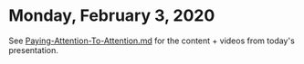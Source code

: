 # Monday, February 3, 2020

See [Paying-Attention-To-Attention.md](Paying-Attention-To-Attention.md) for the content + videos from today's presentation.
